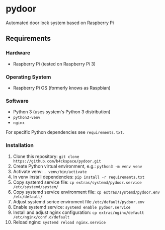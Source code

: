 # pydoor

Automated door lock system based on Raspberry Pi

## Requirements

### Hardware

- Raspberry Pi (tested on Raspberry Pi 3)

### Operating System

- Raspberry Pi OS (formerly knows as Raspbian)

### Software

- Python 3 (uses system's Python 3 distribution)
- `python3-venv`
- `nginx`

For specific Python dependencies see `requirements.txt`.

### Installation

1. Clone this repository: `git clone https://github.com/b4ckspace/pydoor.git`
2. Create Python virtual environment, e.g.: `python3 -m venv venv`
3. Activate venv: `. venv/bin/activate`
4. In venv install dependencies: `pip install -r requirements.txt`
5. Copy systemd service file: `cp extras/systemd/pydoor.service /etc/systemd/system/`
6. Copy systemd service environment file: `cp extras/systemd/pydoor.env /etc/default/`
7. Adjust systemd serice enviroment file `/etc/default/pydoor.env`
8. Enable systemd service: `systemd enable pydoor.service`
9. Install and adjust nginx configuration: `cp extras/nginx/default /etc/nginx/conf.d/default`
10. Reload nginx: `systemd reload nginx.service` 
